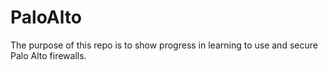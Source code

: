 # PaloAlto
The purpose of this repo is to show progress in learning to use and secure Palo Alto firewalls. 
